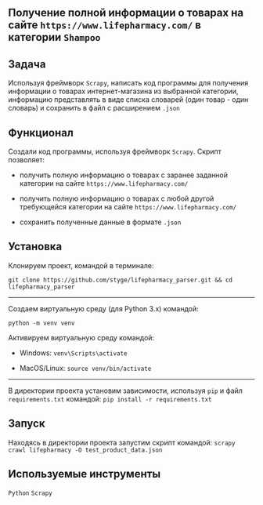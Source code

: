 ## Получение полной информации о товарах на сайте `https://www.lifepharmacy.com/` в категории `Shampoo`

## Задача
Используя фреймворк `Scrapy`, написать код программы для получения информации о товарах интернет-магазина из выбранной категории, информацию представлять в виде списка словарей (один товар - один словарь) и сохранить в файл с расширением `.json`

## Функционал
Создали код программы, используя фреймворк `Scrapy`. Скрипт позволяет:

- получить полную информацию о товарах с заранее заданной категории на сайте `https://www.lifepharmacy.com/`

- получить полную информацию о товарах с любой другой требующейся категории на сайте `https://www.lifepharmacy.com/`

- сохранить полученные данные в формате `.json`

## Установка

Клонируем проект, командой в терминале:

`git clone https://github.com/styge/lifepharmacy_parser.git && cd lifepharmacy_parser`

---

Создаем виртуальную среду (для Python 3.x) командой:

`python -m venv venv`

Активируем виртуальную среду командой:
- Windows:
`venv\Scripts\activate`

- MacOS/Linux:
`source venv/bin/activate`

---

В директории проекта установим зависимости, используя `pip` и файл `requirements.txt` командой:
`pip install -r requirements.txt`

## Запуск
Находясь в директории проекта запустим скрипт командой:
`scrapy crawl lifepharmacy -O test_product_data.json`

## Используемые инструменты

`Python` `Scrapy`
 
